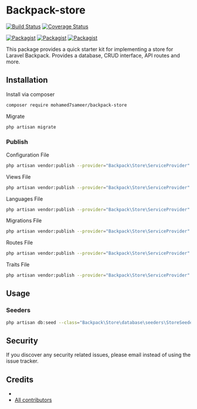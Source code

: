 # Backpack-store

[![Build Status](https://travis-ci.org/mohamed7sameer/backpack-store.svg?branch=master)](https://travis-ci.org/mohamed7sameer/backpack-store)
[![Coverage Status](https://coveralls.io/repos/github/mohamed7sameer/backpack-store/badge.svg?branch=master)](https://coveralls.io/github/mohamed7sameer/backpack-store?branch=master)

[![Packagist](https://img.shields.io/packagist/v/mohamed7sameer/backpack-store.svg)](https://packagist.org/packages/mohamed7sameer/backpack-store)
[![Packagist](https://poser.pugx.org/mohamed7sameer/backpack-store/d/total.svg)](https://packagist.org/packages/mohamed7sameer/backpack-store)
[![Packagist](https://img.shields.io/packagist/l/mohamed7sameer/backpack-store.svg)](https://packagist.org/packages/mohamed7sameer/backpack-store)

This package provides a quick starter kit for implementing a store for Laravel Backpack. Provides a database, CRUD interface, API routes and more.

## Installation

Install via composer
```bash
composer require mohamed7sameer/backpack-store
```

Migrate
```bash
php artisan migrate
```

### Publish

Configuration File
```bash
php artisan vendor:publish --provider="Backpack\Store\ServiceProvider" --tag="config"
```

Views File
```bash
php artisan vendor:publish --provider="Backpack\Store\ServiceProvider" --tag="views"
```

Languages File
```bash
php artisan vendor:publish --provider="Backpack\Store\ServiceProvider" --tag="langs"
```

Migrations File
```bash
php artisan vendor:publish --provider="Backpack\Store\ServiceProvider" --tag="migrations"
```

Routes File
```bash
php artisan vendor:publish --provider="Backpack\Store\ServiceProvider" --tag="routes"
```

Traits File
```bash
php artisan vendor:publish --provider="Backpack\Store\ServiceProvider" --tag="traits"
```

## Usage

### Seeders
```bash
php artisan db:seed --class="Backpack\Store\database\seeders\StoreSeeder"
```

## Security

If you discover any security related issues, please email 
instead of using the issue tracker.

## Credits

- [](https://github.com/mohamed7sameer/backpack-store)
- [All contributors](https://github.com/mohamed7sameer/backpack-store/graphs/contributors)
